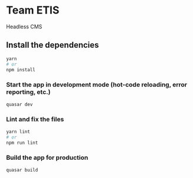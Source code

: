 # Team ETIS
Headless CMS


## Install the dependencies
```bash
yarn
# or
npm install
```


### Start the app in development mode (hot-code reloading, error reporting, etc.)
```bash
quasar dev
```


### Lint and fix the files
```bash
yarn lint
# or
npm run lint
```


### Build the app for production
```bash
quasar build
```
